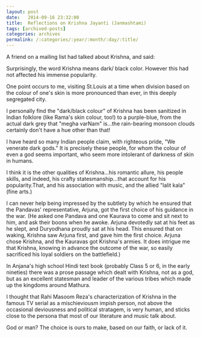 ```yaml
---
layout: post
date:	2014-09-16 23:32:00
title:  Reflections on Krishna Jayanti (Janmashtami)
tags: [archived-posts]
categories: archives
permalink: /:categories/:year/:month/:day/:title/
---
```

A friend on a mailing list had talked about Krishna, and said:

Surprisingly, the word Krishna means dark/ black color. However this had not affected his immense popularity.

One  point occurs to me, visiting St.Louis at a time when division based on the colour of one's skin is  more pronounced than ever, in this deeply segregated city. 

​I personally find the "dark/black colour" of Krishna has been sanitized in Indian folklore  (like Rama's skin colour, too!) to a purple-blue, from the actual dark grey that "megha varNam" is...the rain-bearing monsoon clouds certainly don't have a hue other than that!

I have heard so many Indian people claim, with righteous pride, "We venerate dark gods."  It is precisely these people, for whom the colour of even a god seems important, who seem more intolerant of darkness of skin in humans.

I think it is the other qualities of Krishna...his romantic allure, his people skills, and indeed, his crafty statesmanship...that account for his popularity.That, and his association with music, and the allied "lalit kala" (fine arts.)

 I can never help being impressed by the subtlety by which he ensured that the Pandavas' representative, Arjuna, got the first choice of his guidance in the war. (He asked one Pandava and one Kaurava to come and sit next to him, and ask their boons when he awoke. Arjuna devotedly sat at his feet as he slept, and Duryodhana proudly sat at his head. This ensured that on waking, Krishna saw Arjuna first, and gave him the first choice. Arjuna chose Krishna, and the Kauravas got Krishna's armies. It does intrigue me that Krishna, knowing in advance the outcome of the war, so easily sacrificed his loyal soldiers on the battlefield.)

In Anjana's high school Hindi text book (probably Class 5 or 6,  in the early nineties) there was a prose passage which dealt with Krishna, not as a god, but as an excellent statesman and leader of the various tribes which made up the kingdoms around Mathura. 

I thought that Rahi Masoom Reza's characterization of Krishna in the famous TV serial as a mischieviousm impish person, not above the occasional deviousness and political stratagem, is very human, and sticks close to the persona that most of our literature and music talk about.

God or man? The choice is ours to make, based on our faith, or lack of it.
